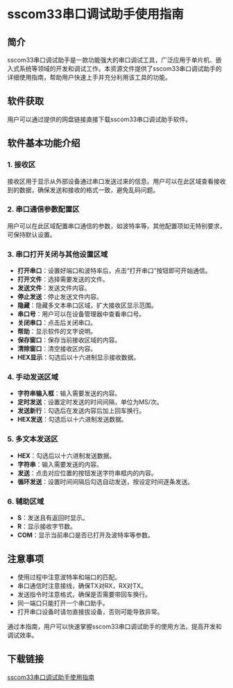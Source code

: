 # sscom33串口调试助手使用指南

## 简介

sscom33串口调试助手是一款功能强大的串口调试工具，广泛应用于单片机、嵌入式系统等领域的开发和调试工作。本资源文件提供了sscom33串口调试助手的详细使用指南，帮助用户快速上手并充分利用该工具的功能。

## 软件获取

用户可以通过提供的网盘链接直接下载sscom33串口调试助手软件。

## 软件基本功能介绍

### 1. 接收区

接收区用于显示从外部设备通过串口发送过来的信息。用户可以在此区域查看接收到的数据，确保发送和接收的格式一致，避免乱码问题。

### 2. 串口通信参数配置区

用户可以在此区域配置串口通信的参数，如波特率等。其他配置项如无特别要求，可保持默认设置。

### 3. 串口打开关闭与其他设置区域

- **打开串口**：设置好端口和波特率后，点击“打开串口”按钮即可开始通信。
- **打开文件**：选择需要发送的文件。
- **发送文件**：发送文件内容。
- **停止发送**：停止发送文件内容。
- **隐藏**：隐藏多文本串口区域，扩大接收区显示范围。
- **串口号**：用户可以在设备管理器中查看串口号。
- **关闭串口**：点击后关闭串口。
- **帮助**：显示软件的文字说明。
- **保存窗口**：保存当前接收区域的内容。
- **清除窗口**：清空接收区内容。
- **HEX显示**：勾选后以十六进制显示接收数据。

### 4. 手动发送区域

- **字符串输入框**：输入需要发送的内容。
- **定时发送**：设置定时发送的时间间隔，单位为MS/次。
- **发送新行**：勾选后在发送内容后加上回车换行。
- **HEX发送**：勾选后以十六进制发送数据。

### 5. 多文本发送区

- **HEX**：勾选后以十六进制发送数据。
- **字符串**：输入需要发送的内容。
- **发送**：点击对应位置的按钮发送字符串框内的内容。
- **循环发送**：设置时间间隔后勾选自动发送，按设定时间逐条发送。

### 6. 辅助区域

- **S**：发送且有返回时显示。
- **R**：显示接收字节数。
- **COM**：显示当前串口是否已打开及波特率等参数。

## 注意事项

- 使用过程中注意波特率和端口的匹配。
- 串口通信时注意接线，确保TX对RX，RX对TX。
- 发送指令时注意格式，确保是否需要带回车换行。
- 同一端口只能打开一个串口助手。
- 打开串口设备时请勿直接拔设备，否则可能导致异常。

通过本指南，用户可以快速掌握sscom33串口调试助手的使用方法，提高开发和调试效率。

## 下载链接

[sscom33串口调试助手使用指南](https://pan.quark.cn/s/5ce90e53b39c)